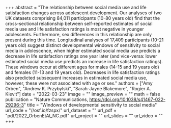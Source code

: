 +++
abstract = "The relationship between social media use and life satisfaction changes across adolescent development. Our analyses of two UK datasets comprising 84,011 participants (10-80 years old) find that the cross-sectional relationship between self-reported estimates of social media use and life satisfaction ratings is most negative in younger adolescents. Furthermore, sex differences in this relationship are only present during this time. Longitudinal analyses of 17,409 participants (10-21 years old) suggest distinct developmental windows of sensitivity to social media in adolescence, when higher estimated social media use predicts a decrease in life satisfaction ratings one year later (and vice-versa: lower estimated social media use predicts an increase in life satisfaction ratings). These windows occur at different ages for males (14-15 and 19 years old) and females (11-13 and 19 years old). Decreases in life satisfaction ratings also predicted subsequent increases in estimated social media use, however, these were not associated with age or sex."
authors = ["Amy Orben", "Andrew K. Przybylski", "Sarah-Jayne Blakemore", "Rogier A. Kievit"]
date = "2022-03-23"
image = ""
image_preview = ""
math = false
publication = "Nature Communications, https://doi.org/10.1038/s41467-022-29296-3"
title = "Windows of developmental sensitivity to social media"
url_code = "//osf.io/fzspx/"
url_dataset = ""
url_pdf = "pdf/2022_OrbenEtAl_NC.pdf"
url_project = ""
url_slides = ""
url_video = ""
+++
